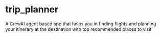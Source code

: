 # trip_planner
A CrewAI agent based app that helps you in finding flights and planning your itinerary at the destination with top recommended places to visit
